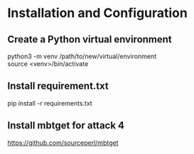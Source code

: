 # Installation and Configuration
## Create a Python virtual environment 
python3 -m venv /path/to/new/virtual/environment \
source \<venv\>/bin/activate

## Install requirement.txt
pip install -r requirements.txt

## Install mbtget for attack 4 
https://github.com/sourceperl/mbtget
